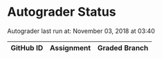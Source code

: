 # Autograder Status
Autograder last run at: November 03, 2018 at 03:40

| GitHub ID | Assignment | Graded Branch |
|-----------|------------|---------------|
